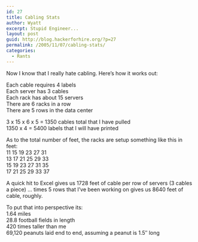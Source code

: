 ```yaml
---
id: 27
title: Cabling Stats
author: Wyatt
excerpt: Stupid Engineer...
layout: post
guid: http://blog.hackerforhire.org/?p=27
permalink: /2005/11/07/cabling-stats/
categories:
  - Rants
---
```

Now I know that I really hate cabling. Here&#8217;s how it works out:

Each cable requires 4 labels  
Each server has 3 cables  
Each rack has about 15 servers  
There are 6 racks in a row  
There are 5 rows in the data center

3 x 15 x 6 x 5 = 1350 cables total that I have pulled  
1350 x 4 = 5400 labels that I will have printed

As to the total number of feet, the racks are setup something like this in feet:  
11 15 19 23 27 31  
13 17 21 25 29 33  
15 19 23 27 31 35  
17 21 25 29 33 37

A quick hit to Excel gives us 1728 feet of cable per row of servers (3 cables a piece) &#8230; times 5 rows that I&#8217;ve been working on gives us 8640 feet of cable, roughly.

To put that into perspective its:  
1.64 miles  
28.8 football fields in length  
420 times taller than me  
69,120 peanuts laid end to end, assuming a peanut is 1.5&#8243; long